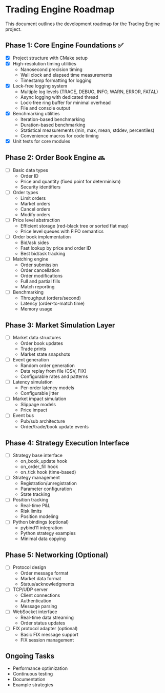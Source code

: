 # Trading Engine Roadmap

This document outlines the development roadmap for the Trading Engine project.

## Phase 1: Core Engine Foundations ✅

- [x] Project structure with CMake setup
- [x] High-resolution timing utilities
  - Nanosecond precision timing
  - Wall clock and elapsed time measurements
  - Timestamp formatting for logging
- [x] Lock-free logging system
  - Multiple log levels (TRACE, DEBUG, INFO, WARN, ERROR, FATAL)
  - Async logging with dedicated thread
  - Lock-free ring buffer for minimal overhead
  - File and console output
- [x] Benchmarking utilities
  - Iteration-based benchmarking
  - Duration-based benchmarking
  - Statistical measurements (min, max, mean, stddev, percentiles)
  - Convenience macros for code timing
- [x] Unit tests for core modules

## Phase 2: Order Book Engine 🔜

- [ ] Basic data types
  - Order ID
  - Price and quantity (fixed point for determinism)
  - Security identifiers
- [ ] Order types
  - Limit orders
  - Market orders
  - Cancel orders
  - Modify orders
- [ ] Price level abstraction
  - Efficient storage (red-black tree or sorted flat map)
  - Price level queues with FIFO semantics
- [ ] Order book implementation
  - Bid/ask sides
  - Fast lookup by price and order ID
  - Best bid/ask tracking
- [ ] Matching engine
  - Order submission
  - Order cancellation
  - Order modifications
  - Full and partial fills
  - Match reporting
- [ ] Benchmarking
  - Throughput (orders/second)
  - Latency (order-to-match time)
  - Memory usage

## Phase 3: Market Simulation Layer

- [ ] Market data structures
  - Order book updates
  - Trade prints
  - Market state snapshots
- [ ] Event generation
  - Random order generation
  - Data replay from file (CSV, FIX)
  - Configurable rates and patterns
- [ ] Latency simulation
  - Per-order latency models
  - Configurable jitter
- [ ] Market impact simulation
  - Slippage models
  - Price impact
- [ ] Event bus
  - Pub/sub architecture
  - Order/trade/book update events

## Phase 4: Strategy Execution Interface

- [ ] Strategy base interface
  - on_book_update hook
  - on_order_fill hook
  - on_tick hook (time-based)
- [ ] Strategy management
  - Registration/unregistration
  - Parameter configuration
  - State tracking
- [ ] Position tracking
  - Real-time P&L
  - Risk limits
  - Position modeling
- [ ] Python bindings (optional)
  - pybind11 integration
  - Python strategy examples
  - Minimal data copying

## Phase 5: Networking (Optional)

- [ ] Protocol design
  - Order message format
  - Market data format
  - Status/acknowledgments
- [ ] TCP/UDP server
  - Client connections
  - Authentication
  - Message parsing
- [ ] WebSocket interface
  - Real-time data streaming
  - Order status updates
- [ ] FIX protocol adapter (optional)
  - Basic FIX message support
  - FIX session management

## Ongoing Tasks

- Performance optimization
- Continuous testing
- Documentation
- Example strategies 